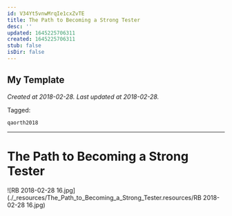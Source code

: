 ```yaml
---
id: V34Yt5vnwMrqIe1cxZvTE
title: The Path to Becoming a Strong Tester
desc: ''
updated: 1645225706311
created: 1645225706311
stub: false
isDir: false
---
```

My Template
---

_Created at 2018-02-28._
_Last updated at 2018-02-28._



Tagged: 
```
qaorth2018
```


---

# The Path to Becoming a Strong Tester


![RB 2018-02-28 16.jpg](./_resources/The_Path_to_Becoming_a_Strong_Tester.resources/RB 2018-02-28 16.jpg)

